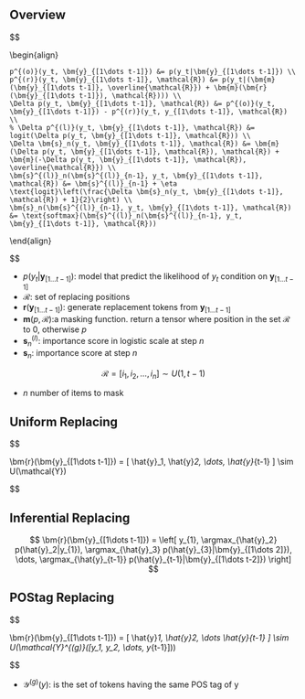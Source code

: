 
## Overview

$$

\begin{align}

    p^{(o)}(y_t, \bm{y}_{[1\dots t-1]}) &= p(y_t|\bm{y}_{[1\dots t-1]}) \\
    p^{(r)}(y_t, \bm{y}_{[1\dots t-1]}, \mathcal{R}) &= p(y_t|(\bm{m}(\bm{y}_{[1\dots t-1]}, \overline{\mathcal{R}}) + \bm{m}(\bm{r}(\bm{y}_{[1\dots t-1]}), \mathcal{R}))) \\
    \Delta p(y_t, \bm{y}_{[1\dots t-1]}, \mathcal{R}) &= p^{(o)}(y_t, \bm{y}_{[1\dots t-1]}) - p^{(r)}(y_t, y_{[1\dots t-1]}, \mathcal{R}) \\
    % \Delta p^{(l)}(y_t, \bm{y}_{[1\dots t-1]}, \mathcal{R}) &= logit(\Delta p(y_t, \bm{y}_{[1\dots t-1]}, \mathcal{R})) \\
    \Delta \bm{s}_n(y_t, \bm{y}_{[1\dots t-1]}, \mathcal{R}) &= \bm{m}(\Delta p(y_t, \bm{y}_{[1\dots t-1]}, \mathcal{R}), \mathcal{R}) + \bm{m}(-\Delta p(y_t, \bm{y}_{[1\dots t-1]}, \mathcal{R}), \overline{\mathcal{R}}) \\
    \bm{s}^{(l)}_n(\bm{s}^{(l)}_{n-1}, y_t, \bm{y}_{[1\dots t-1]}, \mathcal{R}) &= \bm{s}^{(l)}_{n-1} + \eta \text{logit}\left(\frac{\Delta \bm{s}_n(y_t, \bm{y}_{[1\dots t-1]}, \mathcal{R}) + 1}{2}\right) \\
    \bm{s}_n(\bm{s}^{(l)}_{n-1}, y_t, \bm{y}_{[1\dots t-1]}, \mathcal{R}) &= \text{softmax}(\bm{s}^{(l)}_n(\bm{s}^{(l)}_{n-1}, y_t, \bm{y}_{[1\dots t-1]}, \mathcal{R}))

\end{align}

$$

- $p(y_t|\bm{y}_{[1\dots t-1]})$: model that predict the likelihood of $y_t$ condition on $\bm{y}_{[1\dots t-1]}$
- $\mathcal{R}$: set of replacing positions
- $\bm{r}(\bm{y}_{[1\dots t-1]})$: generate replacement tokens from $\bm{y}_{[1\dots t-1]}$
- $\bm{m}(p, \mathcal{R})$:a masking function. return a tensor where position in the set $\mathcal{R}$ to $0$, otherwise $p$
- $\bm{s}^{(l)}_n$: importance score in logistic scale at step $n$
- $\bm{s}_n$: importance score at step $n$

$$
\mathcal{R} = [ i_1, i_2, \dots, i_n ] \sim U(1, t-1)
$$

- $n$ number of items to mask

## Uniform Replacing

$$

\bm{r}(\bm{y}_{[1\dots t-1]}) = [ \hat{y}_1, \hat{y}_2, \dots, \hat{y}_{t-1} ] \sim U(\mathcal{Y})

$$

## Inferential Replacing

$$
\bm{r}(\bm{y}_{[1\dots t-1]}) = \left[ y_{1}, \argmax_{\hat{y}_2} p(\hat{y}_2|y_{1}), \argmax_{\hat{y}_3} p(\hat{y}_{3}|\bm{y}_{[1\dots 2]}), \dots, \argmax_{\hat{y}_{t-1}} p(\hat{y}_{t-1}|\bm{y}_{[1\dots t-2]}) \right]
$$

## POStag Replacing

$$

\bm{r}(\bm{y}_{[1\dots t-1]}) = [ \hat{y}_1, \hat{y}_2, \dots \hat{y}_{t-1} ] \sim U(\mathcal{Y}^{(g)}([y_1, y_2, \dots, y_{t-1}]))

$$

- $\mathcal{Y}^{(g)}(y)$: is the set of tokens having the same POS tag of y
